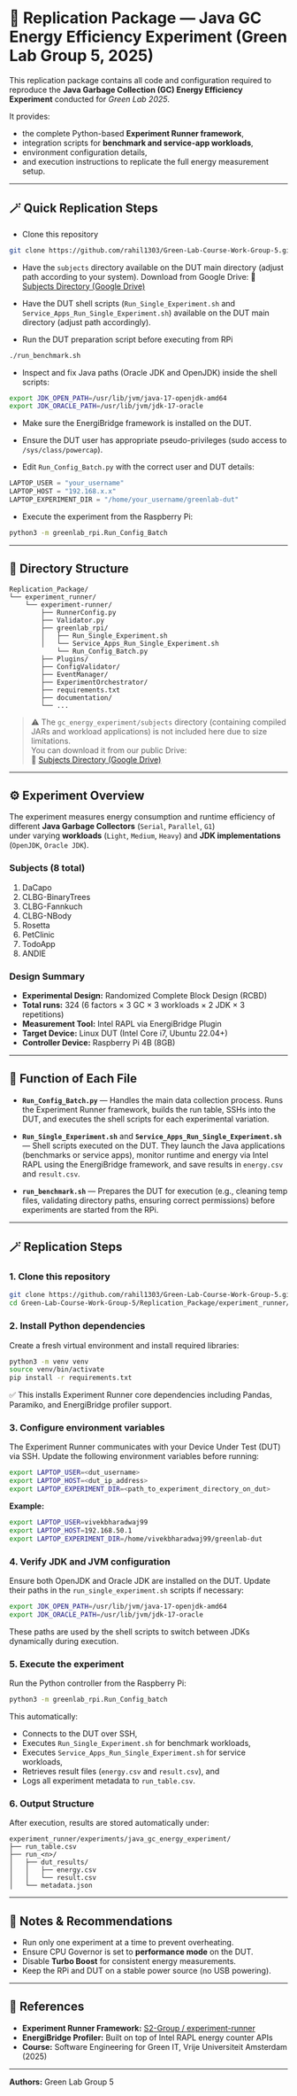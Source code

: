 # 🧪 Replication Package — Java GC Energy Efficiency Experiment (Green Lab Group 5, 2025)

This replication package contains all code and configuration required to reproduce the **Java Garbage Collection (GC) Energy Efficiency Experiment** conducted for *Green Lab 2025*.

It provides:
- the complete Python-based **Experiment Runner framework**,  
- integration scripts for **benchmark and service-app workloads**,  
- environment configuration details,  
- and execution instructions to replicate the full energy measurement setup.

---
## 🪄 Quick Replication Steps

* Clone this repository
```bash
git clone https://github.com/rahil1303/Green-Lab-Course-Work-Group-5.git
```

* Have the `subjects` directory available on the DUT main directory (adjust path according to your system). Download from Google Drive: 🔗 [Subjects Directory (Google Drive)](https://drive.google.com/drive/folders/1YRCqwt6g1wSlfiO5stOhibTMjyNQMe5t)

* Have the DUT shell scripts (`Run_Single_Experiment.sh` and `Service_Apps_Run_Single_Experiment.sh`) available on the DUT main directory (adjust path accordingly).

* Run the DUT preparation script before executing from RPi
```bash
./run_benchmark.sh
```

* Inspect and fix Java paths (Oracle JDK and OpenJDK) inside the shell scripts:
```bash
export JDK_OPEN_PATH=/usr/lib/jvm/java-17-openjdk-amd64
export JDK_ORACLE_PATH=/usr/lib/jvm/jdk-17-oracle
```

* Make sure the EnergiBridge framework is installed on the DUT.

* Ensure the DUT user has appropriate pseudo-privileges (sudo access to `/sys/class/powercap`).

* Edit `Run_Config_Batch.py` with the correct user and DUT details:
```python
LAPTOP_USER = "your_username"
LAPTOP_HOST = "192.168.x.x"
LAPTOP_EXPERIMENT_DIR = "/home/your_username/greenlab-dut"
```

* Execute the experiment from the Raspberry Pi:
```bash
python3 -m greenlab_rpi.Run_Config_Batch
```
---

## 📂 Directory Structure
```
Replication_Package/
└── experiment_runner/
    └── experiment-runner/
        ├── RunnerConfig.py
        ├── Validator.py
        ├── greenlab_rpi/
        │   ├── Run_Single_Experiment.sh
        │   └── Service_Apps_Run_Single_Experiment.sh
            └── Run_Config_Batch.py
        ├── Plugins/
        ├── ConfigValidator/
        ├── EventManager/
        ├── ExperimentOrchestrator/
        ├── requirements.txt
        ├── documentation/
        └── ...
```

> ⚠️ The `gc_energy_experiment/subjects` directory (containing compiled JARs and workload applications) is not included here due to size limitations.  
> You can download it from our public Drive:  
> 🔗 [Subjects Directory (Google Drive)](https://drive.google.com/drive/folders/1YRCqwt6g1wSlfiO5stOhibTMjyNQMe5t)

---

## ⚙️ Experiment Overview

The experiment measures energy consumption and runtime efficiency of different **Java Garbage Collectors** (`Serial`, `Parallel`, `G1`)  
under varying **workloads** (`Light`, `Medium`, `Heavy`) and **JDK implementations** (`OpenJDK`, `Oracle JDK`).

### Subjects (8 total)
1. DaCapo  
2. CLBG-BinaryTrees  
3. CLBG-Fannkuch  
4. CLBG-NBody  
5. Rosetta  
6. PetClinic  
7. TodoApp  
8. ANDIE

### Design Summary
- **Experimental Design:** Randomized Complete Block Design (RCBD)
- **Total runs:** 324 (6 factors × 3 GC × 3 workloads × 2 JDK × 3 repetitions)
- **Measurement Tool:** Intel RAPL via EnergiBridge Plugin
- **Target Device:** Linux DUT (Intel Core i7, Ubuntu 22.04+)
- **Controller Device:** Raspberry Pi 4B (8GB)

---
## 📄 Function of Each File

* **`Run_Config_Batch.py`** — Handles the main data collection process. Runs the Experiment Runner framework, builds the run table, SSHs into the DUT, and executes the shell scripts for each experimental variation.

* **`Run_Single_Experiment.sh`** and **`Service_Apps_Run_Single_Experiment.sh`** — Shell scripts executed on the DUT. They launch the Java applications (benchmarks or service apps), monitor runtime and energy via Intel RAPL using the EnergiBridge framework, and save results in `energy.csv` and `result.csv`.

* **`run_benchmark.sh`** — Prepares the DUT for execution (e.g., cleaning temp files, validating directory paths, ensuring correct permissions) before experiments are started from the RPi.

---

## 🪄 Replication Steps

### 1. Clone this repository
```bash
git clone https://github.com/rahil1303/Green-Lab-Course-Work-Group-5.git
cd Green-Lab-Course-Work-Group-5/Replication_Package/experiment_runner/experiment-runner
```

### 2. Install Python dependencies

Create a fresh virtual environment and install required libraries:
```bash
python3 -m venv venv
source venv/bin/activate
pip install -r requirements.txt
```

✅ This installs Experiment Runner core dependencies including Pandas, Paramiko, and EnergiBridge profiler support.

### 3. Configure environment variables

The Experiment Runner communicates with your Device Under Test (DUT) via SSH.
Update the following environment variables before running:
```bash
export LAPTOP_USER=<dut_username>
export LAPTOP_HOST=<dut_ip_address>
export LAPTOP_EXPERIMENT_DIR=<path_to_experiment_directory_on_dut>
```

**Example:**
```bash
export LAPTOP_USER=vivekbharadwaj99
export LAPTOP_HOST=192.168.50.1
export LAPTOP_EXPERIMENT_DIR=/home/vivekbharadwaj99/greenlab-dut
```

### 4. Verify JDK and JVM configuration

Ensure both OpenJDK and Oracle JDK are installed on the DUT.
Update their paths in the `run_single_experiment.sh` scripts if necessary:
```bash
export JDK_OPEN_PATH=/usr/lib/jvm/java-17-openjdk-amd64
export JDK_ORACLE_PATH=/usr/lib/jvm/jdk-17-oracle
```

These paths are used by the shell scripts to switch between JDKs dynamically during execution.

### 5. Execute the experiment

Run the Python controller from the Raspberry Pi:
```bash
python3 -m greenlab_rpi.Run_Config_batch
```

This automatically:
- Connects to the DUT over SSH,
- Executes `Run_Single_Experiment.sh` for benchmark workloads,
- Executes `Service_Apps_Run_Single_Experiment.sh` for service workloads,
- Retrieves result files (`energy.csv` and `result.csv`), and
- Logs all experiment metadata to `run_table.csv`.

### 6. Output Structure

After execution, results are stored automatically under:
```
experiment_runner/experiments/java_gc_energy_experiment/
├── run_table.csv
├── run_<n>/
│   ├── dut_results/
│   │   ├── energy.csv
│   │   └── result.csv
│   └── metadata.json
```

---

## 🧠 Notes & Recommendations

- Run only one experiment at a time to prevent overheating.
- Ensure CPU Governor is set to **performance mode** on the DUT.
- Disable **Turbo Boost** for consistent energy measurements.
- Keep the RPi and DUT on a stable power source (no USB powering).

---

## 🧩 References

- **Experiment Runner Framework:** [S2-Group / experiment-runner](https://github.com/S2-group/experiment-runner)
- **EnergiBridge Profiler:** Built on top of Intel RAPL energy counter APIs
- **Course:** Software Engineering for Green IT, Vrije Universiteit Amsterdam (2025)

---

**Authors:** Green Lab Group 5
